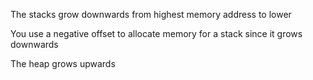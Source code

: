 The stacks grow downwards from highest memory address to lower

You use a negative offset to allocate memory for a stack since it grows downwards

The heap grows upwards